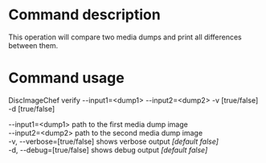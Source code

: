 # Command description
This operation will compare two media dumps and print all differences between them.

# Command usage
DiscImageChef verify --input1=\<dump1\> --input2=\<dump2\> -v [true/false] -d [true/false] 

--input1=\<dump1\> path to the first media dump image  
--input2=\<dump2\> path to the second media dump image  
-v, --verbose=[true/false] shows verbose output _[default false]_  
-d, --debug=[true/false] shows debug output _[default false]_  

